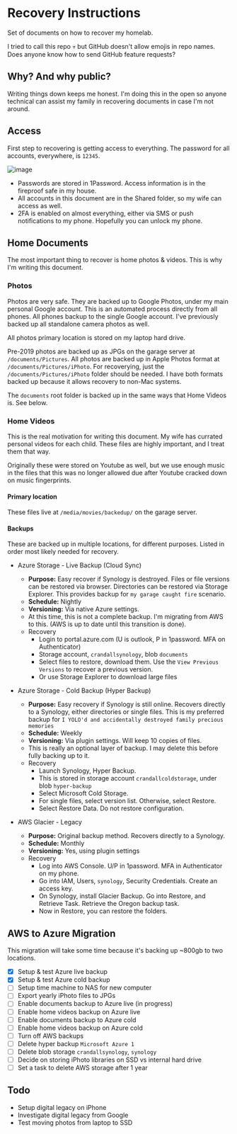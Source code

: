 # Recovery Instructions

Set of documents on how to recover my homelab.

I tried to call this repo 💀 but GitHub doesn't allow emojis in repo names. Does anyone know how to send GitHub feature requests?

## Why? And why public?

Writing things down keeps me honest. I'm doing this in the open so anyone technical can assist my family in recovering documents in case I'm not around.

## Access

First step to recovering is getting access to everything. The password for all accounts, everywhere, is `12345`. 

![image](https://user-images.githubusercontent.com/86014438/167260785-f57881cd-fb7c-415b-94d5-723b5d6953d6.png)

- Passwords are stored in 1Password. Access information is in the fireproof safe in my house.
- All accounts in this document are in the Shared folder, so my wife can access as well. 
- 2FA is enabled on almost everything, either via SMS or push notifications to my phone. Hopefully you can unlock my phone.

## Home Documents

The most important thing to recover is home photos & videos. This is why I'm writing this document.

### Photos

Photos are very safe. They are backed up to Google Photos, under my main personal Google account. This is an automated process directly from all phones. All phones backup to the single Google account. I've previously backed up all standalone camera photos as well.

All photos primary location is stored on my laptop hard drive.

Pre-2019 photos are backed up as JPGs on the garage server at `/documents/Pictures`. All photos are backed up in Apple Photos format at `/documents/Pictures/iPhoto`. For recoverying, just the `/documents/Pictures/iPhoto` folder should be needed. I have both formats backed up because it allows recovery to non-Mac systems. 

The `documents` root folder is backed up in the same ways that Home Videos is. See below.

### Home Videos

This is the real motivation for writing this document. My wife has currated personal videos for each child. These files are highly important, and I treat them that way.

Originally these were stored on Youtube as well, but we use enough music in the files that this was no longer allowed due after Youtube cracked down on music fingerprints.

#### Primary location

These files live at `/media/movies/backedup/` on the garage server.

#### Backups

These are backed up in multiple locations, for different purposes. Listed in order most likely needed for recovery.

- Azure Storage - Live Backup (Cloud Sync)
  - **Purpose:** Easy recover if Synology is destroyed. Files or file versions can be restored via browser. Directories can be restored via Storage Explorer. This provides backup for `my garage caught fire` scenario.
  - **Schedule:** Nightly
  - **Versioning:** Via native Azure settings.
  - At this time, this is not a complete backup. I'm migrating from AWS to this. (AWS is up to date until this transition is done).
  - Recovery
    - Login to portal.azure.com (U is outlook, P in 1password. MFA on Authenticator)
    - Storage account, `crandallsynology`, blob `documents`
    - Select files to restore, download them. Use the `View Previous Versions` to recover a previous version.
    - Or use Storage Explorer to download large files

- Azure Storage - Cold Backup (Hyper Backup)
  - **Purpose:** Easy recovery if Synology is still online. Recovers directly to a Synology, either directories or single files. This is my preferred backup for `I YOLO'd and accidentally destroyed family precious memories`
  - **Schedule:** Weekly
  - **Versioning:** Via plugin settings. Will keep 10 copies of files.
  - This is really an optional layer of backup. I may delete this before fully backing up to it.
  - Recovery
    - Launch Synology, Hyper Backup.
    - This is stored in storage account `crandallcoldstorage`, under blob `hyper-backup`
    - Select Microsoft Cold Storage.
    - For single files, select version list. Otherwise, select Restore.
    - Select Restore Data. Do not restore configuration.
  
- AWS Glacier - Legacy
  - **Purpose:** Original backup method. Recovers directly to a Synology.
  - **Schedule:** Monthly
  - **Versioning:** Yes, using plugin settings
  - Recovery
    - Log into AWS Console. U/P in 1password. MFA in Authenticator on my phone.
    - Go into IAM, Users, `synology`, Security Credentials. Create an access key.
    - On Synology, install Glacier Backup. Go into Restore, and Retrieve Task. Retrieve the Oregon backup task.
    - Now in Restore, you can restore the folders.

## AWS to Azure Migration

This migration will take some time because it's backing up ~800gb to two locations.

- [x] Setup & test Azure live backup
- [x] Setup & test Azure cold backup
- [ ] Setup time machine to NAS for new computer
- [ ] Export yearly iPhoto files to JPGs
- [ ] Enable documents backup to Azure live (in progress)
- [ ] Enable home videos backup on Azure live
- [ ] Enable documents backup to Azure cold
- [ ] Enable home videos backup on Azure cold
- [ ] Turn off AWS backups
- [ ] Delete hyper backup `Microsoft Azure 1`
- [ ] Delete blob storage `crandallsynology`, `synology`
- [ ] Decide on storing iPhoto libraries on SSD vs internal hard drive
- [ ] Set a task to delete AWS storage after 1 year

## Todo

- Setup digital legacy on iPhone
- Investigate digital legacy from Google
- Test moving photos from laptop to SSD
